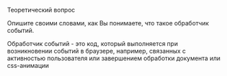 Теоретический вопрос

Опишите своими словами, как Вы понимаете, что такое обработчик событий.

Обработчик событий - это код, который выполняется при возникновении событий в браузере, например, связанных с активностью пользователя или завершением обработки документа или css-анимации